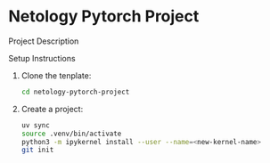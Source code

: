 # Netology Pytorch Project

Project Description

Setup Instructions
1. Clone the tenplate:
    ```bash
    cd netology-pytorch-project
    ```

2. Create a project:
    ```bash
    uv sync
    source .venv/bin/activate
    python3 -m ipykernel install --user --name=<new-kernel-name>
    git init
    ```